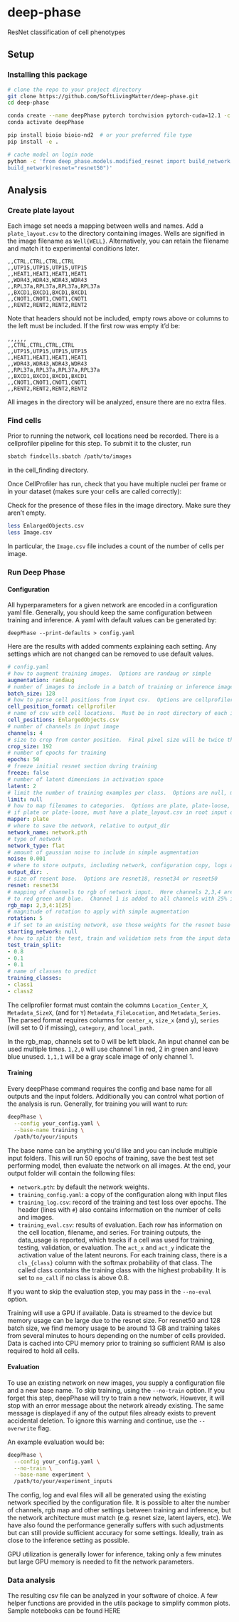 # deep-phase
ResNet classification of cell phenotypes

## Setup
### Installing this package
```bash
# clone the repo to your project directory
git clone https://github.com/SoftLivingMatter/deep-phase.git
cd deep-phase

conda create --name deepPhase pytorch torchvision pytorch-cuda=12.1 -c pytorch -c nvidia
conda activate deepPhase

pip install bioio bioio-nd2  # or your preferred file type
pip install -e .

# cache model on login node
python -c 'from deep_phase.models.modified_resnet import build_network ;
build_network(resnet="resnet50")'
```

## Analysis
### Create plate layout
Each image set needs a mapping between wells and names. Add a `plate_layout.csv`
to the directory containing images. Wells are signified in the image filename
as `Well{WELL}`.  Alternatively, you can retain the filename and match it to
experimental conditions later.
```
,,CTRL,CTRL,CTRL,CTRL
,,UTP15,UTP15,UTP15,UTP15
,,HEAT1,HEAT1,HEAT1,HEAT1
,,WDR43,WDR43,WDR43,WDR43
,,RPL37a,RPL37a,RPL37a,RPL37a
,,BXCD1,BXCD1,BXCD1,BXCD1
,,CNOT1,CNOT1,CNOT1,CNOT1
,,RENT2,RENT2,RENT2,RENT2
```
Note that headers should not be included, empty rows above or columns to the
left must be included. If the first row was empty it’d be:
```
,,,,,,
,,CTRL,CTRL,CTRL,CTRL
,,UTP15,UTP15,UTP15,UTP15
,,HEAT1,HEAT1,HEAT1,HEAT1
,,WDR43,WDR43,WDR43,WDR43
,,RPL37a,RPL37a,RPL37a,RPL37a
,,BXCD1,BXCD1,BXCD1,BXCD1
,,CNOT1,CNOT1,CNOT1,CNOT1
,,RENT2,RENT2,RENT2,RENT2
```

All images in the directory will be analyzed, ensure there are no extra files.

### Find cells
Prior to running the network, cell locations need be recorded.  There is a cellprofiler
pipeline for this step.  To submit it to the cluster, run
```bash
sbatch findcells.sbatch /path/to/images
```
in the cell_finding directory.

Once CellProfiler has run, check that you have multiple nuclei per frame or
in your dataset (makes sure your cells are called correctly):

Check for the presence of these files in the image directory. Make sure they aren’t empty.

```bash
less EnlargedObjects.csv
less Image.csv
```

In particular, the `Image.csv` file includes a count of the number of cells per image.

### Run Deep Phase
#### Configuration
All hyperparameters for a given network are encoded in a configuration yaml file.
Generally, you should keep the same configuration between training and inference.
A yaml with default values can be generated by:
```
deepPhase --print-defaults > config.yaml
```

Here are the results with added comments explaining each setting.  Any settings
which are not changed can be removed to use default values.
```yaml
# config.yaml
# how to augment training images.  Options are randaug or simple
augmentation: randaug
# number of images to include in a batch of training or inference images
batch_size: 128
# how to parse cell positions from input csv.  Options are cellprofiler or parsed
cell_position_format: cellprofiler
# name of csv with cell locations.  Must be in root directory of each input folder
cell_positions: EnlargedObjects.csv
# number of channels in input image
channels: 4
# size to crop from center position.  Final pixel size will be twice this value
crop_size: 192
# number of epochs for training
epochs: 50
# freeze initial resnet section during training
freeze: false
# number of latent dimensions in activation space
latent: 2
# limit the number of training examples per class.  Options are null, min or a number
limit: null
# how to map filenames to categories.  Options are plate, plate-loose, or file
# if plate or plate-loose, must have a plate_layout.csv in root input directories
mapper: plate
# where to save the network, relative to output_dir
network_name: network.pth
# type of network
network_type: flat
# amount of gaussian noise to include in simple augmentation
noise: 0.001
# where to store outputs, including network, configuration copy, logs and evals
output_dir: .
# size of resent base.  Options are resnet18, resnet34 or resnet50
resnet: resnet34
# mapping of channels to rgb of network input.  Here channels 2,3,4 are mapped
# to red green and blue.  Channel 1 is added to all channels with 25% intensity
rgb_map: 2,3,4:1[25]
# magnitude of rotation to apply with simple augmentation
rotation: 5
# if set to an existing network, use those weights for the resnet base
starting_network: null
# how to split the test, train and validation sets from the input data
test_train_split:
- 0.8
- 0.1
- 0.1
# name of classes to predict
training_classes:
- class1
- class2
```

The cellprofiler format must contain the columns `Location_Center_X`, `Metadata_SizeX`,
(and for `Y`) `Metadata_FileLocation`, and `Metadata_Series`.  The parsed format requires
columns for `center_x`, `size_x` (and `y`), `series` (will set to 0 if missing), `category`,
and `local_path`.

In the rgb_map, channels set to 0 will be left black.  An input channel can be
used multiple times.  `1,2,0` will use channel 1 in red, 2 in green and leave
blue unused.  `1,1,1` will be a gray scale image of only channel 1.

#### Training
Every deepPhase command requires the config and base name for all outputs and the
input folders.  Additionally you can control what portion of the analysis is run.
Generally, for training you will want to run:
```bash
deepPhase \
  --config your_config.yaml \
  --base-name training \
  /path/to/your/inputs
```
The base name can be anything you'd like and you can include multiple input folders.
This will run 50 epochs of training, save the best test set performing model,
then evaluate the network on all images.  At the end, your output folder will
contain the following files:
- `network.pth`: by default the network weights.
- `training_config.yaml`: a copy of the configuration along with input files
- `training_log.csv`: record of the training and test loss over epochs. The
header (lines with `#`) also contains information on the number of cells and images.
- `training_eval.csv`: results of evaluation.  Each row has information on
the cell location, filename, and series.  For training outputs, the data_usage
is reported, which tracks if a cell was used for training, testing, validation,
or evaluation.  The `act_x` and `act_y` indicate the activation value of the
latent neurons.  For each training class, there is a `cls_{class}` column with
the softmax probability of that class.  The called class contains the training
class with the highest probability.  It is set to `no_call` if no class is above
0.8.

If you want to skip the evaluation step, you may pass in the `--no-eval` option.

Training will use a GPU if available.  Data is streamed to the device but memory
usage can be large due to the resnet size.  For resnet50 and 128 batch size, we
find memory usage to be around 13 GB and training takes from several minutes to
hours depending on the number of cells provided.  Data is cached into CPU memory
prior to training so sufficient RAM is also required to hold all cells.

#### Evaluation
To use an existing network on new images, you supply a configuration file and
a new base name.  To skip training, using the `--no-train` option.  If you
forget this step, deepPhase will try to train a new network.  However, it will
stop with an error message about the network already existing.  The same message
is displayed if any of the output files already exists to prevent accidental
deletion.  To ignore this warning and continue, use the `--overwrite` flag.

An example evaluation would be:
```bash
deepPhase \
  --config your_config.yaml \
  --no-train \
  --base-name experiment \
  /path/to/your/experiment_inputs
```
The config, log and eval files will all be generated using the existing network
specified by the configuration file.  It is possible to alter the number of channels,
rgb map and other settings between training and inference, but the network architecture
must match (e.g. resnet size, latent layers, etc).  We have also found the
performance generally suffers with such adjustments but can still provide sufficient
accuracy for some settings.  Ideally, train as close to the inference setting as
possible.

GPU utilization is generally lower for inference, taking only a few minutes but
large GPU memory is needed to fit the network parameters.

### Data analysis
The resulting csv file can be analyzed in your software of choice.  A few
helper functions are provided in the utils package to simplify common plots.
Sample notebooks can be found HERE
